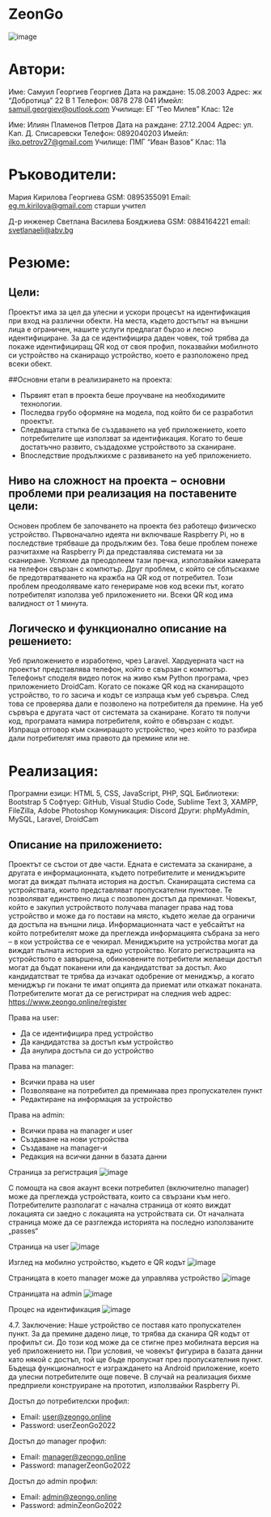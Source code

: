 # ZeonGo
![image](https://user-images.githubusercontent.com/71490066/202901422-2bef459e-1e9e-4d90-be81-9448e335ed9e.png)

# Автори:
Име: Самуил Георгиев Георгиев
Дата на раждане: 15.08.2003
Адрес: жк “Добротица” 22 В 1
Телефон: 0878 278 041
Имейл: samuil.georgiev@outlook.com
Училище: ЕГ “Гео Милев”
Клас: 12е

Име: Илиян Пламенов Петров
Дата на раждане: 27.12.2004
Адрес: ул. Кап. Д. Списаревски
Телефон: 0892040203
Имейл: ilko.petrov27@gmail.com
Училище: ПМГ “Иван Вазов”
Клас: 11а

# Ръководители: 
Мария Кирилова Георгиева
GSM: 0895355091
Email: eg.m.kirilova@gmail.com
старши учител

Д-р инженер Светлана Василева Бояджиева
GSM: 0884164221
email: svetlanaeli@abv.bg

# Резюме: 
## Цели:
Проектът има за цел да улесни и ускори процесът на идентификация при вход на различни обекти. На места, където достъпът на външни лица е ограничен, нашите услуги предлагат бързо и лесно идентифициране. 
За да се идентифицира даден човек, той трябва да покаже идентифициращ QR код от своя профил, показвайки мобилното си устройство на сканиращо устройство, което е разположено пред всеки обект. 

##Основни етапи в реализирането на проекта:
- Първият етап в проекта беше проучване на необходимите технологии.
- Последва грубо оформяне на модела, под който би се разработил проектът.
- Следващата стъпка бе създаването на уеб приложението, което потребителите ще използват за идентификация. Когато то беше достатъчно развито, създадохме устройството за сканиране.
- Впоследствие продължихме с развиването на уеб приложението.	

## Ниво на сложност на проекта − основни проблеми при реализация на поставените цели:	
Основен проблем бе започването на проекта без работещо физическо устройство. Първоначално идеята ни включваше Raspberry Pi, но в последствие трябваше да продължим без. Това беше проблем понеже разчитахме на Raspberry Pi да представлява системата ни за сканиране. Успяхме да преодолеем тази пречка, използвайки камерата на телефон свързан с компютър.
Друг проблем, с който се сблъскахме бе предотвратяването на кражба на QR код от потребител. Този проблем преодоляваме като генерираме нов код всеки път, когато потребителят използва уеб приложението ни. Всеки QR код има валидност от 1 минута.

## Логическо и функционално описание на решението: 
Уеб приложението е изработено, чрез Laravel. 
Хардуерната част на проектът представлява телефон, който е свързан с компютър. Телефонът споделя видео поток на живо към Python програма, чрез приложението DroidCam. Когато се покаже QR код на сканиращото устройство,  то го засича и кодът се изпраща към уеб сървъра. След това се проверява дали е позволено на потребителя да премине.
На уеб сървъра е другата част от системата за сканиране. Когато тя получи код, програмата намира потребителя, който е обвързан с кодът.  Изпраща отговор към сканиращото устройство, чрез който то разбира дали потребителят има правото да премине или не. 

# Реализация:
Програмни езици: HTML 5, CSS, JavaScript, PHP, SQL
Библиотеки: Bootstrap 5
Софтуер: GitHub, Visual Studio Code, Sublime Text 3, XAMPP, FileZilla, Adobe Photoshop
Комуникация: Discord
Други: phpMyAdmin, MySQL, Laravel, DroidCam

## Описание на приложението: 
Проектът се състои от две части. Едната е системата за сканиране, а другата е информационната, където потребителите и мениджърите могат да виждат пълната история на достъп.
Сканиращата система са устройствата, които представляват пропускателни пунктове. Те позволяват единствено лица с позволен достъп да преминат. Човекът, който е закупил устройството получава manager права над това устройство и може да го постави на място, където желае да ограничи да достъпа на външни лица.
Информационната част е уебсайтът на който потребителят може да преглежда информацията събрана за него – в кои устройства се е чекирал. Мениджърите на устройства могат да виждат пълната история за едно устройство.
Когато регистрацията на устройството е завършена, обикновените потребители желаещи достъп могат да бъдат поканени или да кандидатстват за достъп. Ако кандидатстват те трябва да изчакат одобрение  от мениджър, а когато мениджър ги покани те имат опцията да приемат или откажат поканата.
Потребителите могат да се регистрират на следния web адрес: https://www.zeongo.online/register

Права на user:
-	Да се идентифицира пред устройство
-	Да кандидатства за достъп към устройство
-	Да анулира достъпа си до устройство

Права на manager:
-	Всички права на user
-	Позволяване на потребител да преминава през пропускателен пункт
-	Редактиране на информация за устройство

Права на admin:
-	Всички права на manager и user
-	Създаване на нови устройства
-	Създаване на manager-и
-	Редакция на всички данни в базата данни

Страница за регистрация
![image](https://user-images.githubusercontent.com/71490066/202901451-19c32490-a2d0-4b81-8e74-167d2254a505.png)

С помощта на своя акаунт всеки потребител (включително manager) може да преглежда устройствата, които са свързани към него. Потребителите разполагат с начална страница от която виждат локацията си заедно с локацията на устройствата си. От началната страница може да се разглежда историята на последно използваните „passes“
 
Страница на user
![image](https://user-images.githubusercontent.com/71490066/202901482-6b540c01-21eb-4858-bd04-caa263dbaefc.png)
 
Изглед на мобилно устройство, където е QR кодът
![image](https://user-images.githubusercontent.com/71490066/202901497-1b6c09d6-4796-4cd1-a039-e721da9a73b3.png)
 
Страницата в което manager може да управлява устройство
![image](https://user-images.githubusercontent.com/71490066/202901509-da6961d4-d837-4bed-81a0-14f0fb0f640e.png)

Страницата на admin
![image](https://user-images.githubusercontent.com/71490066/202901517-e7cd8c1e-1ce2-47d3-99ab-b12c55d2c093.png)
 
Процес на идентификация
![image](https://user-images.githubusercontent.com/71490066/202901523-9b19a476-fd4f-493b-85da-7a789c8df146.png)

4.7. Заключение: 
	Наше устройство се поставя като пропускателен пункт. За да премине дадено лице, то трябва да сканира QR кодът от профилът си. До този код може да се стигне през мобилната версия на уеб приложението ни. При условия, че човекът фигурира в базата данни като някой с достъп, той ще бъде пропуснат през пропускателния пункт.
	Бъдеща функционалност е изграждането на Android приложение, което да улесни потребителите още повече.
	В случай на реализация бихме предприели конструиране на прототип, използвайки Raspberry Pi.

Достъп до потребителски профил:
- Email: user@zeongo.online
- Password: userZeonGo2022

Достъп до manager профил:
- Email: manager@zeongo.online
- Password: managerZeonGo2022

Достъп до admin профил:
- Email: admin@zeongo.online
- Password: adminZeonGo2022
